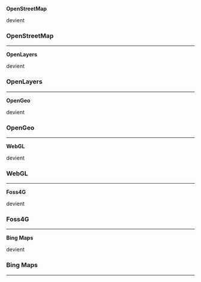  **OpenStreetMap**


devient


### OpenStreetMap

----
 **OpenLayers**


devient


### OpenLayers

----
 **OpenGeo**


devient


### OpenGeo

----
 **WebGL**


devient


### WebGL

----
 **Foss4G**


devient


### Foss4G

----
 **Bing Maps**


devient


### Bing Maps

----
